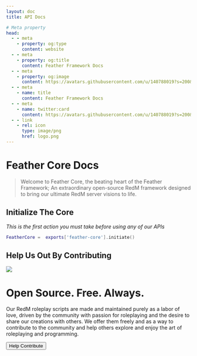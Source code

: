 ```yaml
---
layout: doc
title: API Docs

# Meta property
head:
  - - meta
    - property: og:type
      content: website
  - - meta
    - property: og:title
      content: Feather Framework Docs
  - - meta
    - property: og:image
      content: https://avatars.githubusercontent.com/u/140788019?s=200&v=4
  - - meta
    - name: title
      content: Feather Framework Docs
  - - meta
    - name: twitter:card
      content: https://avatars.githubusercontent.com/u/140788019?s=200&v=4
  - - link
    - rel: icon
      type: image/png
      href: logo.png
---
```


# Feather Core Docs
> Welcome to Feather Core, the beating heart of the Feather Framework; An extraordinary open-source RedM framework designed to bring our ultimate RedM server visions to life.

## Initialize The Core

_This is the first action you must take before using any of our APIs_

```lua
FeatherCore =  exports['feather-core'].initiate()
```

## Help Us Out By Contributing

<div class="max-w-xl rounded-lg overflow-hidden mx-auto my-20">
  <div class="text-center flex items-center justify-center">
    <div class="max-w-md">
      <img src="/oss.png" class="mx-auto min-w-20 prevent-select"/>
      <h1 class="text-5xl font-bold prevent-select tert-clip">Open Source. Free. Always.</h1>
      <p class="py-6 prevent-select">Our RedM roleplay scripts are made and maintained purely as a labor of love, driven by the community with passion for roleplaying and the desire to share our creations with others. We offer them freely and as a way to contribute to the community and help others explore and enjoy the art of roleplaying and programming.</p>
      <button class="bg-primary hover:bg-secondary text-white font-medium py-2 px-4 rounded-full" @click="actionClicked">Help Contribute</button>
    </div>
  </div>
</div>